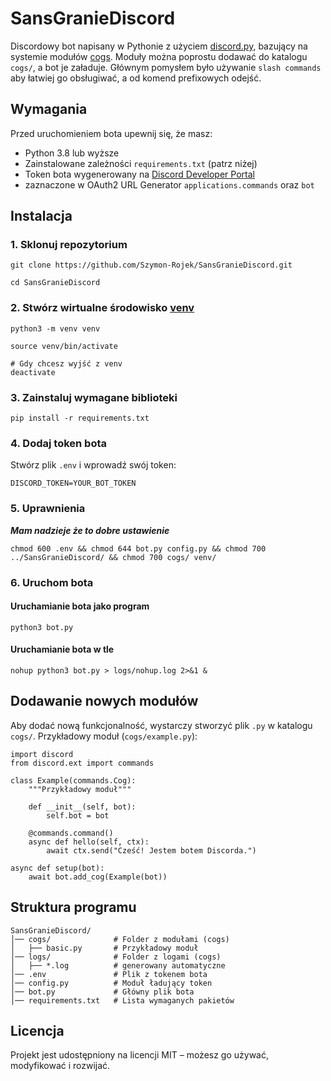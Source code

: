 # SansGranieDiscord

Discordowy bot napisany w Pythonie z użyciem [discord.py](https://github.com/Rapptz/discord.py), bazujący na systemie modułów [cogs](https://discordpy.readthedocs.io/en/stable/ext/commands/cogs.html). Moduły można poprostu dodawać do katalogu `cogs/`, a bot je załaduje. Głównym pomysłem było używanie `slash commands` aby łatwiej go obsługiwać, a od komend prefixowych odejść.


## Wymagania

Przed uruchomieniem bota upewnij się, że masz:

- Python 3.8 lub wyższe
- Zainstalowane zależności `requirements.txt` (patrz niżej)
- Token bota wygenerowany na [Discord Developer Portal](https://discord.com/developers/applications)
- zaznaczone w OAuth2 URL Generator `applications.commands` oraz `bot`

## Instalacja

### 1. Sklonuj repozytorium

```
git clone https://github.com/Szymon-Rojek/SansGranieDiscord.git
```

```
cd SansGranieDiscord
```

### 2. Stwórz wirtualne środowisko [venv](https://docs.python.org/3/library/venv.html)

```
python3 -m venv venv
```

```
source venv/bin/activate
```

```
# Gdy chcesz wyjść z venv
deactivate
```

### 3. Zainstaluj wymagane biblioteki

```
pip install -r requirements.txt
```

### 4. Dodaj token bota

Stwórz plik `.env` i wprowadź swój token:

```
DISCORD_TOKEN=YOUR_BOT_TOKEN
```

### 5. Uprawnienia

***Mam nadzieje że to dobre ustawienie***

```
chmod 600 .env && chmod 644 bot.py config.py && chmod 700 ../SansGranieDiscord/ && chmod 700 cogs/ venv/
```


### 6. Uruchom bota

#### Uruchamianie bota jako program

```
python3 bot.py
```

#### Uruchamianie bota w tle

```
nohup python3 bot.py > logs/nohup.log 2>&1 &
```

## Dodawanie nowych modułów

Aby dodać nową funkcjonalność, wystarczy stworzyć plik `.py` w katalogu `cogs/`.
Przykładowy moduł (`cogs/example.py`):

```
import discord
from discord.ext import commands

class Example(commands.Cog):
    """Przykładowy moduł"""

    def __init__(self, bot):
        self.bot = bot

    @commands.command()
    async def hello(self, ctx):
        await ctx.send("Cześć! Jestem botem Discorda.")

async def setup(bot):
    await bot.add_cog(Example(bot))
```

## Struktura programu

```
SansGranieDiscord/
│── cogs/              # Folder z modułami (cogs)
│   ├── basic.py       # Przykładowy moduł
│── logs/              # Folder z logami (cogs)
│   ├── *.log          # generowany automatyczne
│── .env               # Plik z tokenem bota
│── config.py          # Moduł ładujący token
│── bot.py             # Główny plik bota
│── requirements.txt   # Lista wymaganych pakietów
```

## Licencja

Projekt jest udostępniony na licencji MIT – możesz go używać, modyfikować i rozwijać.
